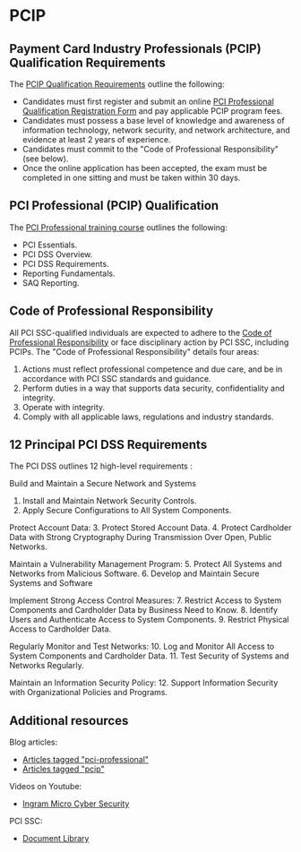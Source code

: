 # PCIP

## Payment Card Industry Professionals (PCIP) Qualification Requirements

The [PCIP Qualification Requirements](https://www.pcisecuritystandards.org/documents/pcip_qualification_requirements.pdf) outline the following:
- Candidates must first register and submit an online [PCI Professional Qualification Registration Form](https://programs.pcissc.org/pcipregistration.aspx) and pay applicable PCIP program fees.
- Candidates must possess a base level of knowledge and awareness of information technology, network security, and network architecture, and evidence at least 2 years of experience.
- Candidates must commit to the "Code of Professional Responsibility" (see below).
- Once the online application has been accepted, the exam must be completed in one sitting and must be taken within 30 days.


## PCI Professional (PCIP) Qualification

The [PCI Professional training course](https://www.pcisecuritystandards.org/program_training_and_qualification/pci_professional_qualification/) outlines the following:
- PCI Essentials.
- PCI DSS Overview.
- PCI DSS Requirements.
- Reporting Fundamentals.
- SAQ Reporting.


## Code of Professional Responsibility

All PCI SSC-qualified individuals are expected to adhere to the [Code of Professional Responsibility](https://www.pcisecuritystandards.org/document_library/) or face disciplinary action by PCI SSC, including PCIPs. The "Code of Professional Responsibility" details four areas:

1. Actions must reflect professional competence and due care, and be in accordance with PCI SSC
standards and guidance.
1. Perform duties in a way that supports data security, confidentiality and integrity.
1. Operate with integrity.
1. Comply with all applicable laws, regulations and industry standards.


## 12 Principal PCI DSS Requirements

The PCI DSS outlines 12 high-level requirements :

Build and Maintain a Secure Network and Systems 
1. Install and Maintain Network Security Controls.
2. Apply Secure Configurations to All System Components.

Protect Account Data:
3. Protect Stored Account Data.
4. Protect Cardholder Data with Strong Cryptography During Transmission Over Open, Public Networks.

Maintain a Vulnerability Management Program:
5. Protect All Systems and Networks from Malicious Software.
6. Develop and Maintain Secure Systems and Software

Implement Strong Access Control Measures:
7. Restrict Access to System Components and Cardholder Data by Business Need to Know.
8. Identify Users and Authenticate Access to System Components.
9. Restrict Physical Access to Cardholder Data.

Regularly Monitor and Test Networks:
10. Log and Monitor All Access to System Components and Cardholder Data.
11. Test Security of Systems and Networks Regularly.

Maintain an Information Security Policy:
12. Support Information Security with Organizational Policies and Programs.


## Additional resources

Blog articles:
- [Articles tagged "pci-professional"](https://blog.pcisecuritystandards.org/topic/pci-professional)
- [Articles tagged "pcip"](https://blog.pcisecuritystandards.org/topic/pcip)

Videos on Youtube:
- [Ingram Micro Cyber Security](https://www.youtube.com/@ingrammicrocybersecurity6595)

PCI SSC:
- [Document Library](https://www.pcisecuritystandards.org/document_library/)

